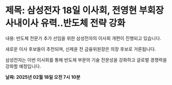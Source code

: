 # **제목: 삼성전자 18일 이사회, 전영현 부회장 사내이사 유력‥반도체 전략 강화**

  내용: 반도체 전문가 추가 선임을 위한 삼성전자의 이사회 개편이 진행되고 있습니다. 

새로운 이사 후보들이 추천되며, 신제윤 전 금융위원장은 의장 후보로 거론됩니다. 

삼성전자는 이번 이사회를 통해 반도체 부문의 기술 전문성을 강화하고 글로벌 경쟁력을 강화할 예정입니다.

  **날짜: 2025년 02월 18일 오전 7시 10분**